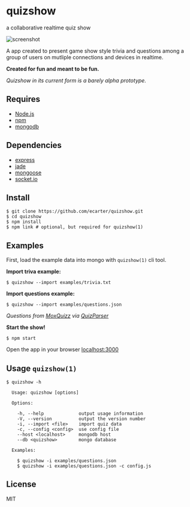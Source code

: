 # quizshow

a collaborative realtime quiz show

![screenshot](https://raw.github.com/ecarter/quizshow/master/screenshot.png)

A app created to present game show style trivia and questions among 
a group of users on mutliple connections and devices in realtime.

**Created for fun and meant to be fun.**

_Quizshow in its current form is a barely alpha prototype._

## Requires

* [Node.js](http://nodejs.org)
* [npm](http://npmjs.org)
* [mongodb](http://mongodb.org)

## Dependencies

* [express](http://expressjs.com)
* [jade](http://jade-lang.com)
* [mongoose](http://mongoosejs.com)
* [socket.io](http://socket.io)

## Install

    $ git clone https://github.com/ecarter/quizshow.git
    $ cd quizshow
    $ npm install
    $ npm link # optional, but required for quizshow(1)

## Examples

First, load the example data into mongo with `quizshow(1)` cli tool.

__Import triva example:__

    $ quizshow --import examples/trivia.txt

__Import questions example:__

    $ quizshow --import examples/questions.json

_Questions from [MoxQuizz]() via [QuizParser](https://github.com/danielmahon/QuizParser)_

__Start the show!__

    $ npm start

Open the app in your browser [localhost:3000](http://localhost:3000)

## Usage `quizshow(1)`

    $ quizshow -h

      Usage: quizshow [options]

      Options:

        -h, --help             output usage information
        -V, --version          output the version number
        -i, --import <file>    import quiz data
        -c, --config <config>  use config file
        --host <localhost>     mongodb host
        --db <quizshow>        mongo database

      Examples:

        $ quizshow -i examples/questions.json
        $ quizshow -i examples/questions.json -c config.js

## License

MIT

